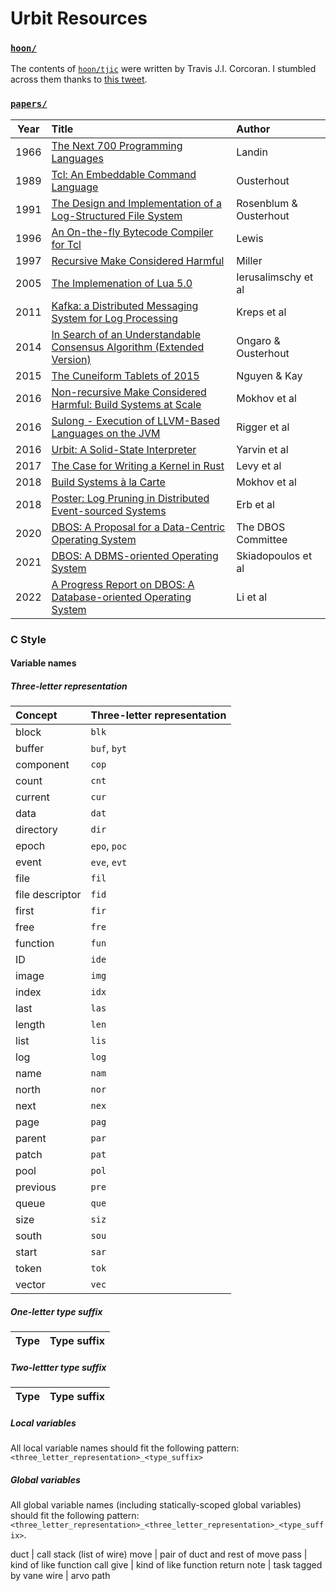 # Urbit Resources

### [`hoon/`](hoon)
The contents of [`hoon/tjic`](hoon/tjic) were written by Travis J.I. Corcoran. I
stumbled across them thanks to [this
tweet](https://twitter.com/MorlockP/status/1502367967476174859?ref_src=twsrc%5Etfw%7Ctwcamp%5Etweetembed%7Ctwterm%5E1502367967476174859%7Ctwgr%5E%7Ctwcon%5Es1_c10&ref_url=https%3A%2F%2Fpublish.twitter.com%2F%3Fquery%3Dhttps3A2F2Ftwitter.com2FMorlockP2Fstatus2F1502367967476174859widget%3DTweet).

### [`papers/`](papers)

 Year | Title                                                                                                                    | Author
------|:-------------------------------------------------------------------------------------------------------------------------|:-----------------------
 1966 | [The Next 700 Programming Languages](papers/next-700-1966-landin.pdf)                                                    | Landin
 1989 | [Tcl: An Embeddable Command Language](papers/tcl-usenix-1989-ousterhout.pdf)                                             | Ousterhout
 1991 | [The Design and Implementation of a Log-Structured File System](papers/lfs-1991-rosenblum-ousterhout.pdf)                | Rosenblum & Ousterhout
 1996 | [An On-the-fly Bytecode Compiler for Tcl](papers/tcl-bytecode-compiler-1996-lewis.pdf)                                   | Lewis
 1997 | [Recursive Make Considered Harmful](papers/recursive-make-1997-miller.pdf)                                               | Miller
 2005 | [The Implemenation of Lua 5.0](papers/lua-5-implementation-2005-ierusalimschy-et-al.pdf)                                 | Ierusalimschy et al
 2011 | [Kafka: a Distributed Messaging System for Log Processing](papers/kafka-2011-kreps-et-al.pdf)                            | Kreps et al
 2014 | [In Search of an Understandable Consensus Algorithm (Extended Version)](papers/raft-extended-2014-ongaro-ousterhout.pdf) | Ongaro & Ousterhout
 2015 | [The Cuneiform Tablets of 2015](papers/cuneiform-2015-nguyen-kay.pdf)                                                    | Nguyen & Kay
 2016 | [Non-recursive Make Considered Harmful: Build Systems at Scale](papers/non-recursive-make-2016-mokhov-et-al.pdf)         | Mokhov et al
 2016 | [Sulong - Execution of LLVM-Based Languages on the JVM](papers/sulong-2016-rigger-et-al.pdf)                             | Rigger et al
 2016 | [Urbit: A Solid-State Interpreter](papers/urbit-2016-yarvin-et-al.pdf)                                                   | Yarvin et al
 2017 | [The Case for Writing a Kernel in Rust](papers/levy-et-al-2017-rust-kernel.pdf)                                          | Levy et al
 2018 | [Build Systems à la Carte](papers/build-systems-2018-mokhov-et-al.pdf)                                                   | Mokhov et al
 2018 | [Poster: Log Pruning in Distributed Event-sourced Systems](papers/poster-log-pruning-2018-erb-et-al.pdf)                 | Erb et al
 2020 | [DBOS: A Proposal for a Data-Centric Operating System](papers/dbos-proposal-2020-cafarella-et-al.pdf)                    | The DBOS Committee
 2021 | [DBOS: A DBMS-oriented Operating System](papers/dbos-2021-skiadopoulos-et-al.pdf)                                        | Skiadopoulos et al
 2022 | [A Progress Report on DBOS: A Database-oriented Operating System](papers/dbos-progress-report-2022-li-et-al.pdf)         | Li et al

### C Style

#### Variable names

##### Three-letter representation

 Concept         | Three-letter representation
:--------------- |:----------------------------
 block           | `blk`
 buffer          | `buf`, `byt`
 component       | `cop`
 count           | `cnt`
 current         | `cur`
 data            | `dat`
 directory       | `dir`
 epoch           | `epo`, `poc`
 event           | `eve`, `evt`
 file            | `fil`
 file descriptor | `fid`
 first           | `fir`
 free            | `fre`
 function        | `fun`
 ID              | `ide`
 image           | `img`
 index           | `idx`
 last            | `las`
 length          | `len`
 list            | `lis`
 log             | `log`
 name            | `nam`
 north           | `nor`
 next            | `nex`
 page            | `pag`
 parent          | `par`
 patch           | `pat`
 pool            | `pol`
 previous        | `pre`
 queue           | `que`
 size            | `siz`
 south           | `sou`
 start           | `sar`
 token           | `tok`
 vector          | `vec`

##### One-letter type suffix

Type        | Type suffix
:-----------|:------------

##### Two-lettter type suffix

Type        | Type suffix
:-----------|:------------

##### Local variables

All local variable names should fit the following pattern: `<three_letter_representation>_<type_suffix>`

##### Global variables

All global variable names (including statically-scoped global variables) should fit the following pattern: `<three_letter_representation>_<three_letter_representation>_<type_suffix>`.

 duct | call stack (list of wire)
 move | pair of duct and rest of move
 pass | kind of like function call
 give | kind of like function return
 note | task tagged by vane
 wire | arvo path
